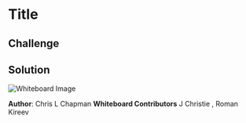 # Title
<!-- Description -->

## Challenge
<!-- Description -->

## Solution
![Whiteboard Image](../../assets/title_name.jpg)
<!-- replace 'title_name' above with the image labeled accordingly -->

**Author**: Chris L Chapman
**Whiteboard Contributors**  J Christie , Roman Kireev

